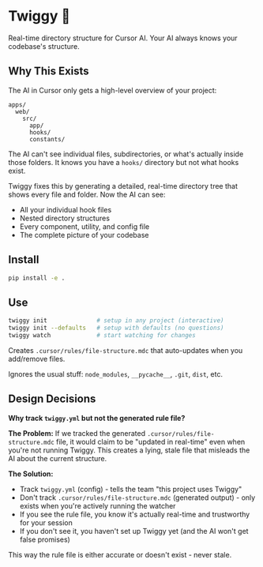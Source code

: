 # Twiggy 🌿

Real-time directory structure for Cursor AI. Your AI always knows your codebase's structure.

## Why This Exists

The AI in Cursor only gets a high-level overview of your project:

```
apps/
  web/
    src/
      app/
      hooks/
      constants/
```

The AI can't see individual files, subdirectories, or what's actually inside those folders. It knows you have a `hooks/` directory but not what hooks exist.

Twiggy fixes this by generating a detailed, real-time directory tree that shows every file and folder. Now the AI can see:

- All your individual hook files
- Nested directory structures
- Every component, utility, and config file
- The complete picture of your codebase

## Install

```bash
pip install -e .
```

## Use

```bash
twiggy init              # setup in any project (interactive)
twiggy init --defaults   # setup with defaults (no questions)
twiggy watch             # start watching for changes
```

Creates `.cursor/rules/file-structure.mdc` that auto-updates when you add/remove files.

Ignores the usual stuff: `node_modules`, `__pycache__`, `.git`, `dist`, etc.

## Design Decisions

**Why track `twiggy.yml` but not the generated rule file?**

**The Problem:** If we tracked the generated `.cursor/rules/file-structure.mdc` file, it would claim to be "updated in real-time" even when you're not running Twiggy. This creates a lying, stale file that misleads the AI about the current structure.

**The Solution:**

- Track `twiggy.yml` (config) - tells the team "this project uses Twiggy"
- Don't track `.cursor/rules/file-structure.mdc` (generated output) - only exists when you're actively running the watcher
- If you see the rule file, you know it's actually real-time and trustworthy for your session
- If you don't see it, you haven't set up Twiggy yet (and the AI won't get false promises)

This way the rule file is either accurate or doesn't exist - never stale.
